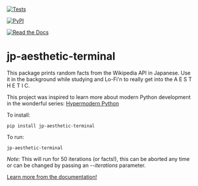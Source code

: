 [![Tests](https://github.com/ankhoudary12/jp-aesthetic-terminal/workflows/Tests/badge.svg)](https://github.com/ankhoudary12/jp-aesthetic-terminal/actions?workflow=Tests)

[![PyPI](https://img.shields.io/pypi/v/jp-aesthetic-terminal.svg)](https://pypi.org/project/jp-aesthetic-terminal/)

[![Read the Docs](https://readthedocs.org/projects/jp-aesthetic-terminal/badge/)](https://jp-aesthetic-terminal.readthedocs.io/)

# jp-aesthetic-terminal

This package prints random facts from the Wikipedia API in Japanese. Use it in the background while studying and Lo-Fi'n to really
get into the A E S T H E T I C.

This project was inspired to learn more about modern Python development in the wonderful series: [Hypermodern Python](https://cjolowicz.github.io/posts/hypermodern-python-01-setup/)

To install:
```
pip install jp-aesthetic-terminal
```

To run:

```
jp-aesthetic-terminal
```

*Note:* This will run for 50 iterations (or facts!), this can be aborted any time or can be changed by passing an *--iterations* parameter.

[Learn more from the documentation!](https://jp-aesthetic-terminal.readthedocs.io/)
